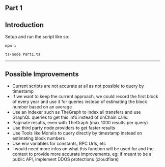 ## Part 1

## Introduction
Setup and run the script like so:

```shell
npm i

ts-node Part1.ts
```

----

## Possible Improvements

 - Current scripts are not accurate at all as not possible to query by timestamp
 - If we want to keep the current approach, we could record the first block of every year and use it for queries instead of estimating the block number based on an average
 - Use an Indexer such as TheGraph to index all transfers and use GraphQL queries to get this info instead of onChain calls.
 - Paginate results, even with TheGraph (max 1000 results per query)
 - Use third party node providers to get faster results
 - Use Tools like Moralis to query directly by timestamp instead on estimating block numbers
 - Use env variables for constants, RPC Urls, etc
 - I would need more infos on what this function will be used for and the context to provide more accurate improvements. eg: if meant to be a public API, implement DDOS protections (cloudflare)
